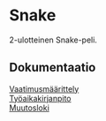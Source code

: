 # Snake

2-ulotteinen Snake-peli.

## Dokumentaatio

[Vaatimusmäärittely](harjoitustyo/documentation/requirements-specification.md)  
[Työaikakirjanpito](harjoitustyo/hours-record.md)  
[Muutosloki](harjoitustyo/documentation/changelog.md)  

